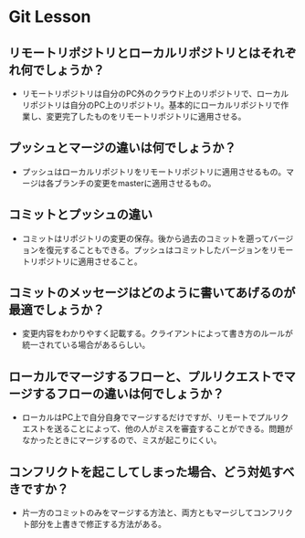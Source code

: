 # Git Lesson

## リモートリポジトリとローカルリポジトリとはそれぞれ何でしょうか？
 - リモートリポジトリは自分のPC外のクラウド上のリポジトリで、ローカルリポジトリは自分のPC上のリポジトリ。基本的にローカルリポジトリで作業し、変更完了したものをリモートリポジトリに適用させる。


## プッシュとマージの違いは何でしょうか？
 - プッシュはローカルリポジトリをリモートリポジトリに適用させるもの。マージは各ブランチの変更をmasterに適用させるもの。


## コミットとプッシュの違い
 - コミットはリポジトリの変更の保存。後から過去のコミットを遡ってバージョンを復元することもできる。プッシュはコミットしたバージョンをリモートリポジトリに適用させること。


## コミットのメッセージはどのように書いてあげるのが最適でしょうか？
 - 変更内容をわかりやすく記載する。クライアントによって書き方のルールが統一されている場合があるらしい。


## ローカルでマージするフローと、プルリクエストでマージするフローの違いは何でしょうか？
 - ローカルはPC上で自分自身でマージするだけですが、リモートでプルリクエストを送ることによって、他の人がミスを審査することができる。問題がなかったときにマージするので、ミスが起こりにくい。

## コンフリクトを起こしてしまった場合、どう対処すべきですか？

 - 片一方のコミットのみをマージする方法と、両方ともマージしてコンフリクト部分を上書きで修正する方法がある。


